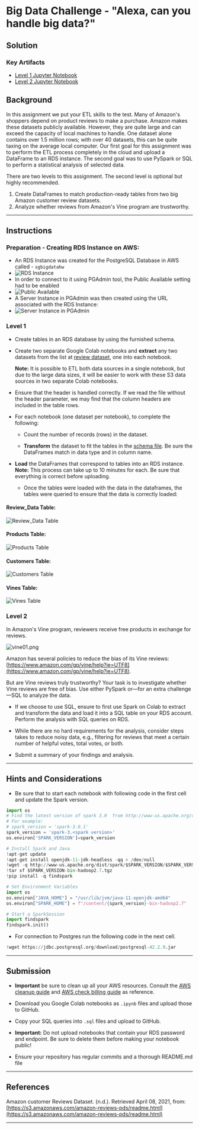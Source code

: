 # Big Data Challenge - "Alexa, can you handle big data?"
## Solution
### Key Artifacts
- [Level 1 Jupyter Notebook](level_one_solution.ipynb)
- [Level 2 Jupyter Notebook](level_two_solution.ipynb)

## Background

In this assignment we put your ETL skills to the test. Many of Amazon's shoppers depend on product reviews to make a purchase. Amazon makes these datasets publicly available. However, they are quite large and can exceed the capacity of local machines to handle. One dataset alone contains over 1.5 million rows; with over 40 datasets, this can be quite taxing on the average local computer. Our first goal for this assignment was to perform the ETL process completely in the cloud and upload a DataFrame to an RDS instance. The second goal was to use PySpark or SQL to perform a statistical analysis of selected data.

There are two levels to this assignment. The second level is optional but highly recommended.

1. Create DataFrames to match production-ready tables from two big Amazon customer review datasets.
2. Analyze whether reviews from Amazon's Vine program are trustworthy.

- - -

## Instructions
### Preparation - Creating RDS Instance on AWS:
* An RDS Instance was created for the PostgreSQL Database in AWS called - `sgbigdatahw`
* ![RDS Instance](Images/Amazon_RDS_Instance.PNG)
* In order to connect to it using PGAdmin tool, the Public Available setting had to be enabled
* ![Public Available](Images/Public_Available.PNG)
* A Server Instance in PGAdmin was then created using the URL associated with the RDS Instance:
* ![Server Instance in PGAdmin](Images/RDS_Server_PGAdmin.PNG)

### Level 1

* Create tables in an RDS database by using the furnished schema.

* Create two separate Google Colab notebooks and **extract** any two datasets from the list at [review dataset](https://s3.amazonaws.com/amazon-reviews-pds/tsv/index.txt), one into each notebook.

  **Note:** It is possible to ETL both data sources in a single notebook, but due to the large data sizes, it will be easier to work with these S3 data sources in two separate Colab notebooks.

* Ensure that the header is handled correctly. If we read the file without the header parameter, we may find that the column headers are included in the table rows.

* For each notebook (one dataset per notebook), to complete the following:

  * Count the number of records (rows) in the dataset.

  * **Transform** the dataset to fit the tables in the [schema file](schema.sql). Be sure the DataFrames match in data type and in column name.

* **Load** the DataFrames that correspond to tables into an RDS instance. **Note:** This process can take up to 10 minutes for each. Be sure that everything is correct before uploading.
  * Once the tables were loaded with the data in the dataframes, the tables were queried to ensure that the data is correctly loaded:
 #### Review_Data Table:
  ![Review_Data Table](Images/Review_ID_Table.PNG)
  
 #### Products Table:
  ![Products Table](Images/Products_Table.PNG)

 #### Customers Table:
  ![Customers Table](Images/Customers_Table.PNG)

 #### Vines Table:
  ![Vines Table](Images/Vines.PNG)

### Level 2

In Amazon's Vine program, reviewers receive free products in exchange for reviews.

![vine01.png](Images/vine01.png)

Amazon has several policies to reduce the bias of its Vine reviews: [https://www.amazon.com/gp/vine/help?ie=UTF8](https://www.amazon.com/gp/vine/help?ie=UTF8).

But are Vine reviews truly trustworthy? Your task is to investigate whether Vine reviews are free of bias. Use either PySpark or—for an extra challenge—SQL to analyze the data.

* If we choose to use SQL, ensure to first use Spark on Colab to extract and transform the data and load it into a SQL table on your RDS account. Perform the analysis with SQL queries on RDS.

* While there are no hard requirements for the analysis, consider steps takes to reduce noisy data, e.g., filtering for reviews that meet a certain number of helpful votes, total votes, or both.

* Submit a summary of your findings and analysis.

- - -

## Hints and Considerations

* Be sure that to start each notebook with following code in the first cell and update the Spark version.

```python
import os
# Find the latest version of spark 3.0  from http://www-us.apache.org/dist/spark/ and enter as the spark version
# For example:
# spark_version = 'spark-3.0.1'
spark_version = 'spark-3.<spark version>'
os.environ['SPARK_VERSION']=spark_version

# Install Spark and Java
!apt-get update
!apt-get install openjdk-11-jdk-headless -qq > /dev/null
!wget -q http://www-us.apache.org/dist/spark/$SPARK_VERSION/$SPARK_VERSION-bin-hadoop2.7.tgz
!tar xf $SPARK_VERSION-bin-hadoop2.7.tgz
!pip install -q findspark

# Set Environment Variables
import os
os.environ["JAVA_HOME"] = "/usr/lib/jvm/java-11-openjdk-amd64"
os.environ["SPARK_HOME"] = f"/content/{spark_version}-bin-hadoop2.7"

# Start a SparkSession
import findspark
findspark.init()
```

* For connection to Postgres run the following code in the next cell.

```python
!wget https://jdbc.postgresql.org/download/postgresql-42.2.9.jar
```

- - -

## Submission

* **Important** be sure to clean up all your AWS resources. Consult the [AWS cleanup guide](../Resources/AWS_cleanup.pdf) and [AWS check billing guide](../Resources/AWS_check_billing.pdf) as reference.

* Download you Google Colab notebooks as `.ipynb` files and upload those to GitHub.

* Copy your SQL queries into `.sql` files and upload to GitHub.

* **Important:** Do not upload notebooks that contain your RDS password and endpoint. Be sure to delete them before making your notebook public!

* Ensure your repository has regular commits and a thorough README.md file

- - -

## References

Amazon customer Reviews Dataset. (n.d.). Retrieved April 08, 2021, from: [https://s3.amazonaws.com/amazon-reviews-pds/readme.html](https://s3.amazonaws.com/amazon-reviews-pds/readme.html)

- - -
